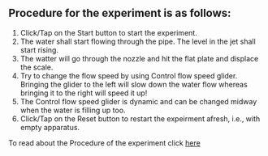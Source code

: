 ## Procedure for the experiment is as follows:

1. Click/Tap on the Start button to start the experiment.  
2. The water shall start flowing through the pipe. The level in the jet shall start rising.  
3. The watter will go through the nozzle and hit the flat plate and displace the scale.
4. Try to change the flow speed by using Control flow speed glider. Bringing the glider to the left will slow down the water flow whereas bringing it to the right will speed it up!  
5. The Control flow speed glider is dynamic and can be changed midway when the water is filling up too.  
6. Click/Tap on the Reset button to restart the expeirment afresh, i.e., with empty apparatus.  

To read about the Procedure of the experiment click [here](docs/9.Jets.pdf)
